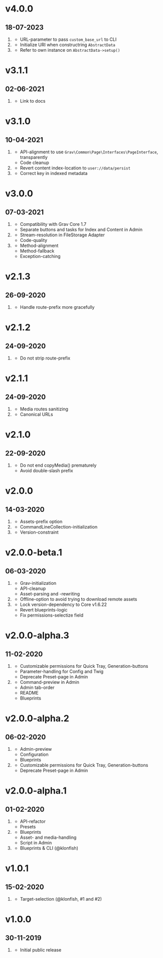 # v4.0.0
## 18-07-2023

1. [](#new)
    * URL-parameter to pass `custom_base_url` to CLI
2. [](#improved)
    * Initialize URI when constructring `AbstractData`
3. [](#bugfix)
    * Refer to own instance on `AbstractData->setup()`

# v3.1.1
## 02-06-2021

1. [](#bugfix)
    * Link to docs

# v3.1.0
## 10-04-2021

1. [](#improved)
    * API-alignment to use `Grav\Common\Page\Interfaces\PageInterface`, transparently
    * Code cleanup
2. [](#new)
    * Revert content index-location to `user://data/persist`
3. [](#bugfix)
    * Correct key in indexed metadata

# v3.0.0
## 07-03-2021

1. [](#new)
    * Compatibility with Grav Core 1.7
    * Separate buttons and tasks for Index and Content in Admin
2. [](#improved)
    * Stream-resolution in FileStorage Adapter
    * Code-quality
3. [](#bugfix)
    * Method-alignment
    * Method-fallback
    * Exception-catching

# v2.1.3
## 26-09-2020

1. [](#bugfix)
    * Handle route-prefix more gracefully

# v2.1.2
## 24-09-2020

1. [](#bugfix)
    * Do not strip route-prefix

# v2.1.1
## 24-09-2020

1. [](#improved)
    * Media routes sanitizing
2. [](#bugfix)
    * Canonical URLs

# v2.1.0
## 22-09-2020

1. [](#bugfix)
    * Do not end copyMedia() prematurely
    * Avoid double-slash prefix

# v2.0.0
## 14-03-2020

1. [](#new)
    * Assets-prefix option
2. [](#bugfix)
    * CommandLineCollection-initialization
3. [](#improved)
    * Version-constraint

# v2.0.0-beta.1
## 06-03-2020

1. [](#improved)
    * Grav-initialization
    * API-cleanup
    * Asset-parsing and -rewriting
2. [](#new)
    * Offline-option to avoid trying to download remote assets
3. [](#bugfix)
    * Lock version-dependency to Core v1.6.22
    * Revert blueprints-logic
    * Fix permissions-selectize field

# v2.0.0-alpha.3
## 11-02-2020

1. [](#new)
    * Customizable permissions for Quick Tray, Generation-buttons
    * Parameter-handling for Config and Twig
    * Deprecate Preset-page in Admin
2. [](#improved)
    * Command-preview in Admin
    * Admin tab-order
    * README
    * Blueprints

# v2.0.0-alpha.2
## 06-02-2020

1. [](#improved)
    * Admin-preview
    * Configuration
    * Blueprints
2. [](#new)
    * Customizable permissions for Quick Tray, Generation-buttons
    * Deprecate Preset-page in Admin

# v2.0.0-alpha.1
## 01-02-2020

1. [](#new)
    * API-refactor
    * Presets
2. [](#improved)
    * Blueprints
    * Asset- and media-handling
    * Script in Admin
3. [](#bugfix)
    * Blueprints & CLI (@klonfish)

# v1.0.1
## 15-02-2020

1. [](#bugfix)
    * Target-selection (@klonfish, #1 and #2)

# v1.0.0
## 30-11-2019

1. [](#new)
    * Initial public release
